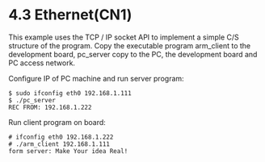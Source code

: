 # 4.3 Ethernet(CN1)

This example uses the TCP / IP socket API to implement a simple C/S structure of the program. Copy the executable program arm_client to the development board, pc_server copy to the PC, the development board and PC access network.

Configure IP of PC machine and run server program:

```
$ sudo ifconfig eth0 192.168.1.111
$ ./pc_server
REC FROM: 192.168.1.222
```

Run client program on board:

```
# ifconfig eth0 192.168.1.222
# ./arm_client 192.168.1.111
form server: Make Your idea Real!
```
